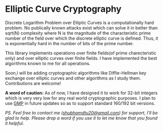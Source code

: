# Elliptic Curve Cryptography

Discrete Logarithm Problem over Elliptic Curves is a computationally hard problem. No publically known attacks exist which can solve it in better than sqrt(N) complexity where N is the magnitude of the characteristic prime number of the field over which the discrete elliptic curve is defined. Thus, it is exponentially hard in the number of bits of the prime number. 

This library implements operations over finite fields(of prime charecteristic only) and over elliptic curves over finite fields. I have implemented the best algorithms known to me for all operations.

Soon,I will be adding cryptographic algorithms like Diffie-Hellman key exchange over elliptic curves and other algorithms as I study them. Contributions are welcome!

**A word of caution:**
As of now, I have designed it to work for 32-bit integers which is very very low for any real world cryptographic purposes.  I plan to use [GMP](https://gmplib.org/) in future updates so as to support standard 160/192 bit versions. 

*PS. Feel free to contact me (shubhamdtu20@gmail.com) for support, I'll be glad to help. Please drop a word if you use it to let me know that you found it helpful.*
